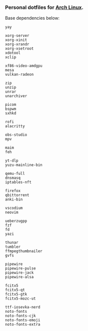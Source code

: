 ### Personal dotfiles for [Arch Linux](https://archlinux.org/).

Base dependencies below:

```
yay

xorg-server
xorg-xinit
xorg-xrandr
xorg-xsetroot
xdotool
xclip

xf86-video-amdgpu
mesa
vulkan-radeon

zip
unzip
unrar
unarchiver

picom
bspwm
sxhkd

rofi
alacritty

obs-studio
mpv

maim
feh

yt-dlp
yuzu-mainline-bin

qemu-full
dnsmasq
iptables-nft

firefox
qbittorrent
anki-bin

vscodium
neovim

ueberzugpp
fzf
fd
yazi

thunar
tumbler
ffmpegthumbnailer
gvfs

pipewire
pipewire-pulse
pipewire-jack
pipewire-alsa

fcitx5
fcitx5-qt
fcitx5-gtk
fcitx5-mozc-ut

ttf-iosevka-nerd
noto-fonts
noto-fonts-cjk
noto-fonts-emoji
noto-fonts-extra
```
